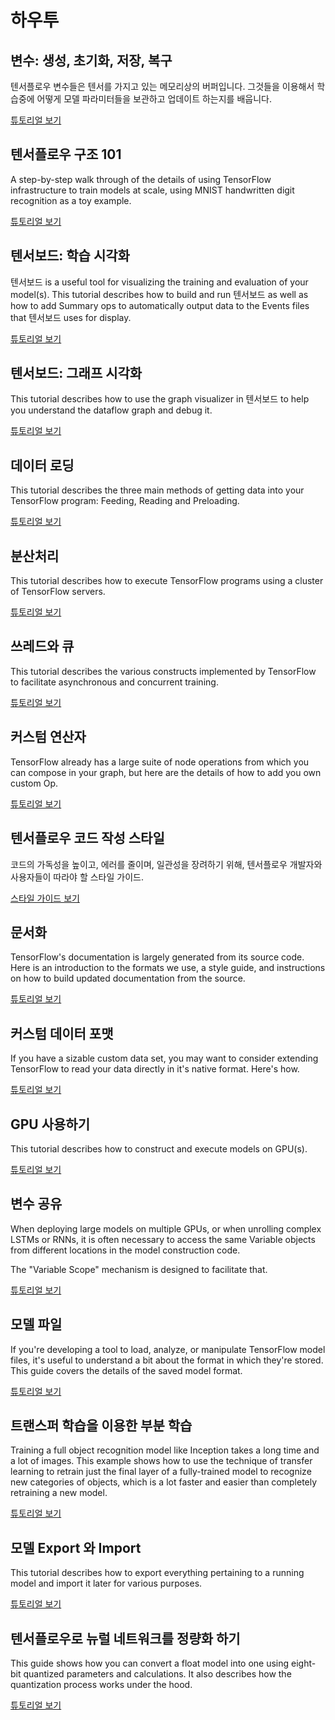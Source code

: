 # 하우투


## 변수: 생성, 초기화, 저장, 복구

텐서플로우 변수들은 텐서를 가지고 있는 메모리상의 버퍼입니다. 그것들을 이용해서 학습중에 어떻게 모델 파라미터들을 보관하고 업데이트 하는지를 배웁니다.

[튜토리얼 보기](variables/index.md)


## 텐서플로우 구조 101

A step-by-step walk through of the details of using TensorFlow infrastructure
to train models at scale, using MNIST handwritten digit recognition as a toy
example.

[튜토리얼 보기](../tutorials/mnist/tf/index.md)


## 텐서보드: 학습 시각화

텐서보드 is a useful tool for visualizing the training and evaluation of
your model(s).  This tutorial describes how to build and run 텐서보드 as well
as how to add Summary ops to automatically output data to the Events files that
텐서보드 uses for display.

[튜토리얼 보기](summaries_and_tensorboard/index.md)


## 텐서보드: 그래프 시각화

This tutorial describes how to use the graph visualizer in 텐서보드 to help
you understand the dataflow graph and debug it.

[튜토리얼 보기](graph_viz/index.md)


## 데이터 로딩

This tutorial describes the three main methods of getting data into your
TensorFlow program: Feeding, Reading and Preloading.

[튜토리얼 보기](reading_data/index.md)

## 분산처리

This tutorial describes how to execute TensorFlow programs using a cluster of
TensorFlow servers.

[튜토리얼 보기](distributed/index.md)


## 쓰레드와 큐

This tutorial describes the various constructs implemented by TensorFlow
to facilitate asynchronous and concurrent training.

[튜토리얼 보기](threading_and_queues/index.md)


## 커스텀 연산자

TensorFlow already has a large suite of node operations from which you can
compose in your graph, but here are the details of how to add you own custom Op.

[튜토리얼 보기](adding_an_op/index.md)


## 텐서플로우 코드 작성 스타일

코드의 가독성을 높이고, 에러를 줄이며, 일관성을 장려하기 위해, 텐서플로우 개발자와 사용자들이 따라야 할 스타일 가이드.

[스타일 가이드 보기](style_guide.md)


## 문서화

TensorFlow's documentation is largely generated from its source code. Here is an
introduction to the formats we use, a style guide, and instructions on how to
build updated documentation from the source.

[튜토리얼 보기](documentation/index.md)


## 커스텀 데이터 포맷

If you have a sizable custom data set, you may want to consider extending
TensorFlow to read your data directly in it's native format.  Here's how.

[튜토리얼 보기](new_data_formats/index.md)


## GPU 사용하기

This tutorial describes how to construct and execute models on GPU(s).

[튜토리얼 보기](using_gpu/index.md)


## 변수 공유

When deploying large models on multiple GPUs, or when unrolling complex LSTMs
or RNNs, it is often necessary to access the same Variable objects from
different locations in the model construction code.

The "Variable Scope" mechanism is designed to facilitate that.

[튜토리얼 보기](variable_scope/index.md)

## 모델 파일

If you're developing a tool to load, analyze, or manipulate TensorFlow model
files, it's useful to understand a bit about the format in which they're stored.
This guide covers the details of the saved model format.

[튜토리얼 보기](../how_tos/tool_developers/index.md)

## 트랜스퍼 학습을 이용한 부분 학습

Training a full object recognition model like Inception takes a long time and a
lot of images. This example shows how to use the technique of transfer learning
to retrain just the final layer of a fully-trained model to recognize new
categories of objects, which is a lot faster and easier than completely
retraining a new model.

[튜토리얼 보기](../how_tos/image_retraining/index.md)

## 모델 Export 와 Import

This tutorial describes how to export everything pertaining to a running
model and import it later for various purposes.

[튜토리얼 보기](../how_tos/meta_graph/index.md)

## 텐서플로우로 뉴럴 네트워크를 정량화 하기

This guide shows how you can convert a float model into one using eight-bit
quantized parameters and calculations. It also describes how the quantization
process works under the hood.

[튜토리얼 보기](../how_tos/quantization/index.md)
